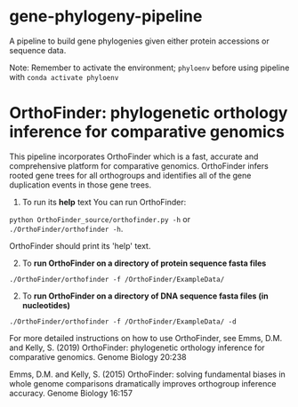 # gene-phylogeny-pipeline
A pipeline to build gene phylogenies given either protein accessions or sequence data.

Note: Remember to activate the environment; `phyloenv` before using pipeline with `conda activate phyloenv` 

# OrthoFinder: phylogenetic orthology inference for comparative genomics

This pipeline incorporates OrthoFinder which is a fast, accurate and comprehensive platform for comparative genomics. OrthoFinder infers rooted gene trees for all orthogroups and identifies all of the gene duplication events in those gene trees.

1. To run its **help** text
You can run OrthoFinder: 

`python OrthoFinder_source/orthofinder.py -h` or `./OrthoFinder/orthofinder -h`. 

OrthoFinder should print its 'help' text.

2. To **run OrthoFinder on a directory of protein sequence fasta files**

`./OrthoFinder/orthofinder -f /OrthoFinder/ExampleData/`

2. To **run OrthoFinder on a directory of DNA sequence fasta files (in nucleotides)**
 
 `./OrthoFinder/orthofinder -f /OrthoFinder/ExampleData/ -d`


For more detailed instructions on how to use OrthoFinder, see
Emms, D.M. and Kelly, S. (2019) OrthoFinder: phylogenetic orthology inference for comparative genomics. Genome Biology 20:238

Emms, D.M. and Kelly, S. (2015) OrthoFinder: solving fundamental biases in whole genome comparisons dramatically improves orthogroup inference accuracy. Genome Biology 16:157

